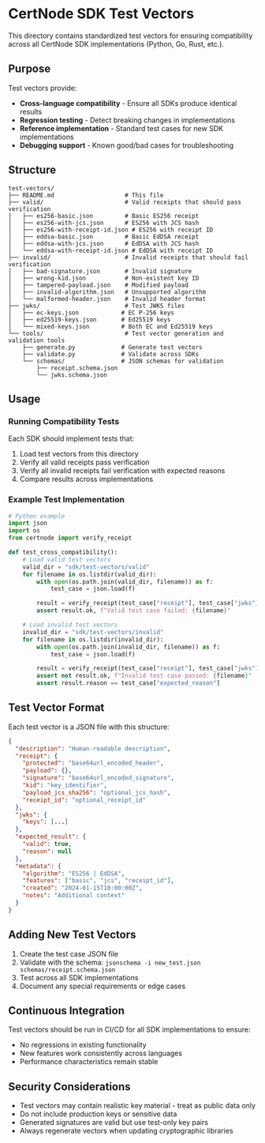 # CertNode SDK Test Vectors

This directory contains standardized test vectors for ensuring compatibility across all CertNode SDK implementations (Python, Go, Rust, etc.).

## Purpose

Test vectors provide:
- **Cross-language compatibility** - Ensure all SDKs produce identical results
- **Regression testing** - Detect breaking changes in implementations
- **Reference implementation** - Standard test cases for new SDK implementations
- **Debugging support** - Known good/bad cases for troubleshooting

## Structure

```
test-vectors/
├── README.md                    # This file
├── valid/                       # Valid receipts that should pass verification
│   ├── es256-basic.json         # Basic ES256 receipt
│   ├── es256-with-jcs.json      # ES256 with JCS hash
│   ├── es256-with-receipt-id.json # ES256 with receipt ID
│   ├── eddsa-basic.json         # Basic EdDSA receipt
│   ├── eddsa-with-jcs.json      # EdDSA with JCS hash
│   └── eddsa-with-receipt-id.json # EdDSA with receipt ID
├── invalid/                     # Invalid receipts that should fail verification
│   ├── bad-signature.json       # Invalid signature
│   ├── wrong-kid.json           # Non-existent key ID
│   ├── tampered-payload.json    # Modified payload
│   ├── invalid-algorithm.json   # Unsupported algorithm
│   └── malformed-header.json    # Invalid header format
├── jwks/                        # Test JWKS files
│   ├── ec-keys.json            # EC P-256 keys
│   ├── ed25519-keys.json       # Ed25519 keys
│   └── mixed-keys.json         # Both EC and Ed25519 keys
└── tools/                       # Test vector generation and validation tools
    ├── generate.py             # Generate test vectors
    ├── validate.py             # Validate across SDKs
    └── schemas/                # JSON schemas for validation
        ├── receipt.schema.json
        └── jwks.schema.json
```

## Usage

### Running Compatibility Tests

Each SDK should implement tests that:

1. Load test vectors from this directory
2. Verify all valid receipts pass verification
3. Verify all invalid receipts fail verification with expected reasons
4. Compare results across implementations

### Example Test Implementation

```python
# Python example
import json
import os
from certnode import verify_receipt

def test_cross_compatibility():
    # Load valid test vectors
    valid_dir = "sdk/test-vectors/valid"
    for filename in os.listdir(valid_dir):
        with open(os.path.join(valid_dir, filename)) as f:
            test_case = json.load(f)

        result = verify_receipt(test_case["receipt"], test_case["jwks"])
        assert result.ok, f"Valid test case failed: {filename}"

    # Load invalid test vectors
    invalid_dir = "sdk/test-vectors/invalid"
    for filename in os.listdir(invalid_dir):
        with open(os.path.join(invalid_dir, filename)) as f:
            test_case = json.load(f)

        result = verify_receipt(test_case["receipt"], test_case["jwks"])
        assert not result.ok, f"Invalid test case passed: {filename}"
        assert result.reason == test_case["expected_reason"]
```

## Test Vector Format

Each test vector is a JSON file with this structure:

```json
{
  "description": "Human-readable description",
  "receipt": {
    "protected": "base64url_encoded_header",
    "payload": {},
    "signature": "base64url_encoded_signature",
    "kid": "key_identifier",
    "payload_jcs_sha256": "optional_jcs_hash",
    "receipt_id": "optional_receipt_id"
  },
  "jwks": {
    "keys": [...]
  },
  "expected_result": {
    "valid": true,
    "reason": null
  },
  "metadata": {
    "algorithm": "ES256 | EdDSA",
    "features": ["basic", "jcs", "receipt_id"],
    "created": "2024-01-15T10:00:00Z",
    "notes": "Additional context"
  }
}
```

## Adding New Test Vectors

1. Create the test case JSON file
2. Validate with the schema: `jsonschema -i new_test.json schemas/receipt.schema.json`
3. Test across all SDK implementations
4. Document any special requirements or edge cases

## Continuous Integration

Test vectors should be run in CI/CD for all SDK implementations to ensure:
- No regressions in existing functionality
- New features work consistently across languages
- Performance characteristics remain stable

## Security Considerations

- Test vectors may contain realistic key material - treat as public data only
- Do not include production keys or sensitive data
- Generated signatures are valid but use test-only key pairs
- Always regenerate vectors when updating cryptographic libraries